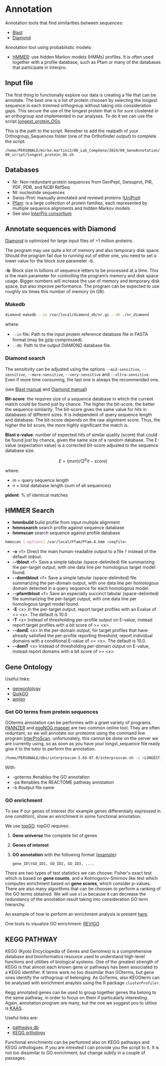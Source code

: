 # Annotation

Annotation tools that find similarities between sequences:

* [Blast](https://blast.ncbi.nlm.nih.gov/Blast.cgi)
* [Diamond](https://github.com/bbuchfink/diamond)

Annotation tool using probabilistic models:

* [HMMER](http://hmmer.org/): use hidden Markov models (HMMs) profiles. It is often used together with a profile database, such as Pfam or many of the databases that participate in Interpro.

## Input file

The first thing to functionally explore our data is creating a file that can be annotate. The best one is a list of protein choosen by selecting the longest sequence in each trimmed orthogroup without taking into consideration gaps. This secure the use of the longest protein that is for sure clustered in an orthogroup and implemented in our analyses. To do it we can use the script [longest_protein_OGs](./00_script/longest_protein_OG.sh).

This is the path to the script. Remeber to add the realpath of your Orthogroup_Sequences folder (one of the Orthofinder output) to complete the script.

`/home/PERSONALE/mirko.martini3/00_Lab_CompGeno/2024/08_GeneAnnotation/00_script/longest_protein_OG.sh`

## Databases

* Nr: Non-redundant protein sequences from GenPept, Swissprot, PIR, PDF, PDB, and NCBI RefSeq
* Nt: nucleotide sequences
* Swiss-Prot: manually annotated and reviewd proteins ([UniProt](https://www.uniprot.org/))
* [Pfam](http://pfam.xfam.org/): is a large collection of protein families, each represented by multiple sequence alignments and hidden Markov models
* See also [InterPro consortium](http://www.ebi.ac.uk/interpro/)

## Annotate sequences with Diamond

[Diamond](https://github.com/bbuchfink/diamond) is optimized for large input files of >1 million proteins.

The program may use quite a lot of memory and also temporary disk space. Should the program fail due to running out of either one, you need to set a lower value for the block size parameter -b.

**-b**: Block size in billions of sequence letters to be processed at a time. This is the main parameter for controlling the program’s memory and disk space usage. Bigger numbers will increase the use of memory and temporary disk space, but also improve performance. The program can be expected to use roughly six times this number of memory (in GB).

### Makedb

```bash
diamond makedb --in /var/local/diamond_db/nr.gz --db ./nr_diamond
```

where:

* `--in` file: Path to the input protein reference database ﬁle in FASTA format (may be gzip compressed).
* `--db`: Path to the output DIAMOND database ﬁle.

### Diamond search

The sensitivity can be adjusted using the options `--mid-sensitive`, `--sensitive`, `--more-sensitive`, `--very-sensitive` and `--ultra-sensitive`. Even if more time consuming, the last one is always the recommended one.

(see [Blast manual](https://www.ncbi.nlm.nih.gov/books/NBK279668/#usermanual.BLAST_search_strategies) and [Diamond manual](https://github.com/bbuchfink/diamond))

**Bit-score**: the requires size of a sequence database in which the current match could be found just by chance. The higher the bit-score, the better the sequence similarity. The bit-score gives the same value for hits in databases of different sizes. It is independent of query sequence length and database. The bit-score depends on the raw alignment score. Thus, the higher the bit score, the more highly significant the match is.

**Blast e-value**: number of expected hits of similar quality (score) that could be found just by chance, given the same size of a random database. The E-value (expectation value) is a corrected bit-score adjusted to the sequence database size.

```math
E = (m x n) / (2^bit-score)
```

where:

* m = query sequence length
* n = total database length (sum of all sequences)

**pident**:  % of identical matches

## HMMER Search

* **hmmbuild** build profile from input multiple alignment
* **hmmsearch** search profile against sequence database
* **hmmscan** search sequence against profile database

```bash
hmmscan [-options] /var/local/Pfam/Pfam-A.hmm <seqfile>
```

* **-o** \<f> Direct the main human-readable output to a file `f` instead of the default stdout.
* **--tblout** \<f> Save a simple tabular (space-delimited) file summarizing the per-target output, with one data line per homologous target model found.
* **--domtblout** \<f> Save a simple tabular (space-delimited) file summarizing the per-domain output, with one data line per homologous domain detected in a query sequence for each homologous model.
* **--pfamtblout** \<f> Save an especially succinct tabular (space-delimited) file summarizing the per-target output, with one data line per homologous target model found.
* **-E** \<x> In the per-target output, report target profiles with an Evalue of <= \<x>. The default is 10.0
* **-T** \<x> Instead of thresholding per-profile output on E-value, instead report target profiles with a bit score of >= \<x>.
* **--domE** \<x> In the per-domain output, for target profiles that have already satisfied the per-profile reporting threshold, report individual domains with a conditional E-value of <= \<x>. The default is 10.0.
* **--domT** \<x> Instead of thresholding per-domain output on E-value, instead report domains with a bit score of >= \<x>.

## Gene Ontology

Useful links:

* [geneontology](http://geneontology.org/)
* [QuikGO](https://www.ebi.ac.uk/QuickGO/)
* [amigo](http://amigo.geneontology.org/amigo)

### Get GO terms from protein sequences

GOterms annotation can be performes with a graet variety of programs. [PANNZER](http://ekhidna2.biocenter.helsinki.fi/sanspanz/) and [eggNOG mapper](http://eggnog-mapper.embl.de/) are two common online tool. They are often reduntant, so we will annotate our proteome using the command line program [InterProScan](https://interproscan-docs.readthedocs.io/en/latest/index.html). unfortunately, this cannot be done on the server we are currently using, so as soon as you have your longst_sequence file ready give it to the tutor to perform the annotation.

```bash
/home/PERSONALE/dbs/interproscan-5.65-97.0/interproscan.sh -i <LONGEST_PROTEINS_INPUT> -goterms -pa -b <OUTPUT-FILE-BASE> -cpu <N_CPUS>
```

With:

* -goterms #enables the GO annotation
* -pa #enables the REACTOME pathway annotation
* -b #output file name

### GO enrichment

To see if our genes of interest (for example genes differentially expressed in one condition), show an enrichment in some functional annotation.

We use [topGO](https://bioconductor.org/packages/release/bioc/html/topGO.html). topGO requires:

1. **Gene universe** the complete list of genes
2. **Genes of interest**
3. **GO annotation** with the following format ([example](./01_tutorial/lab_compgeno_GOback.txt)):

    ```text
    gene_ID\tGO_ID1, GO_ID2, GO_ID3, ....
    ```

There are two types of test statistics we can choose: Fisher's exact test which is based on **gene counts**, and a Kolmogorov-Smirnov like test which computes enrichment based on **gene scores**, which consider p-values. There are also many algorithms that can be choosen to perform a ranking of the GO terms obtained. We will use `elim` because it can decrease the redundancy of the annotation result taking into consideration GO term hierarchy.

An example of how to perform an enrichment analysis is present [here](./GO_enrichment.R).

One tools to visualize GO enrichment: [REVIGO](http://revigo.irb.hr/)

## KEGG PATHWAY

KEGG (Kyoto Encyclopedia of Genes and Genomes) is a comprehensive database and bioinformatics resource used to understand high-level functions and utilities of biological systems. One of the greatest strength of KEGG is that almost each known gene or pathways has been associated to a KEGG identifier. K terms work no too dissimilar than GOterms, but gene ones identify the orthogroup of belonging. As GoTerms, also KEGGterm can be analysed with enrichment anaylsis using the R package `clusterProfiler`.

Kegg annotated genes can be used to group together genes tha belong to the same pathway, in order to focus on them if particalarly interesting. Again, annotation program are many, but the one we suggest you to utilise is [KAAS](https://www.genome.jp/kegg/kaas/).

Useful links are:

* [pathways db](https://www.genome.jp/kegg/)
* [KEGG orthology](https://www.genome.jp/kegg/ko.html)

Functional enrichments can be perfomred also on KEGG pathways and KEGG orthologues. If you are intrested I can provide you the script to it. It is not too dissimilar to GO enrichment, but change subtly in a couple of passages.
